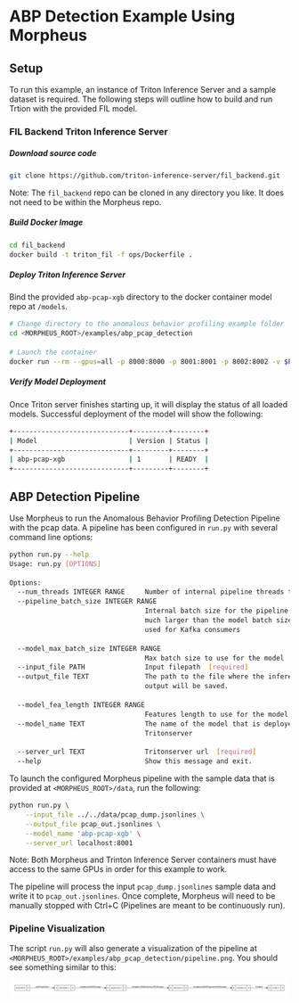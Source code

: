 <!--
SPDX-FileCopyrightText: Copyright (c) 2021, NVIDIA CORPORATION & AFFILIATES. All rights reserved.
SPDX-License-Identifier: Apache-2.0

Licensed under the Apache License, Version 2.0 (the "License");
you may not use this file except in compliance with the License.
You may obtain a copy of the License at

http://www.apache.org/licenses/LICENSE-2.0

Unless required by applicable law or agreed to in writing, software
distributed under the License is distributed on an "AS IS" BASIS,
WITHOUT WARRANTIES OR CONDITIONS OF ANY KIND, either express or implied.
See the License for the specific language governing permissions and
limitations under the License.
-->

# ABP Detection Example Using Morpheus


## Setup
To run this example, an instance of Triton Inference Server and a sample dataset is required. The following steps will outline how to build and run Trtion with the provided FIL model.

### FIL Backend Triton Inference Server

##### Download source code
```bash
git clone https://github.com/triton-inference-server/fil_backend.git
```
Note: The `fil_backend` repo can be cloned in any directory you like. It does not need to be within the Morpheus repo.
##### Build Docker Image

```bash
cd fil_backend
docker build -t triton_fil -f ops/Dockerfile .
```

##### Deploy Triton Inference Server

Bind the provided `abp-pcap-xgb` directory to the docker container model repo at `/models`.

```bash
# Change directory to the anomalous behavior profiling example folder
cd <MORPHEUS_ROOT>/examples/abp_pcap_detection

# Launch the container
docker run --rm --gpus=all -p 8000:8000 -p 8001:8001 -p 8002:8002 -v $PWD/abp-pcap-xgb:/models/abp-pcap-xgb --name tritonserver triton_fil tritonserver --model-repository=/models --exit-on-error=false --model-control-mode=poll --repository-poll-secs=30
```

##### Verify Model Deployment
Once Triton server finishes starting up, it will display the status of all loaded models. Successful deployment of the model will show the following:

```bash
+-----------------------------+---------+--------+
| Model                       | Version | Status |
+-----------------------------+---------+--------+
| abp-pcap-xgb                | 1       | READY  |
+-----------------------------+---------+--------+
```

## ABP Detection Pipeline
Use Morpheus to run the Anomalous Behavior Profiling Detection Pipeline with the pcap data. A pipeline has been configured in `run.py` with several command line options:

```bash
python run.py --help
Usage: run.py [OPTIONS]

Options:
  --num_threads INTEGER RANGE     Number of internal pipeline threads to use
  --pipeline_batch_size INTEGER RANGE
                                  Internal batch size for the pipeline. Can be
                                  much larger than the model batch size. Also
                                  used for Kafka consumers

  --model_max_batch_size INTEGER RANGE
                                  Max batch size to use for the model
  --input_file PATH               Input filepath  [required]
  --output_file TEXT              The path to the file where the inference
                                  output will be saved.

  --model_fea_length INTEGER RANGE
                                  Features length to use for the model
  --model_name TEXT               The name of the model that is deployed on
                                  Tritonserver

  --server_url TEXT               Tritonserver url  [required]
  --help                          Show this message and exit.
```

To launch the configured Morpheus pipeline with the sample data that is provided at `<MORPHEUS_ROOT>/data`, run the following:

```bash
python run.py \
	--input_file ../../data/pcap_dump.jsonlines \
	--output_file pcap_out.jsonlines \
	--model_name 'abp-pcap-xgb' \
	--server_url localhost:8001
```
Note: Both Morpheus and Trinton Inference Server containers must have access to the same GPUs in order for this example to work.

The pipeline will process the input `pcap_dump.jsonlines` sample data and write it to `pcap_out.jsonlines`. Once complete, Morpheus will need to be manually stopped with Ctrl+C (Pipelines are meant to be continuously run).

### Pipeline Visualization

The script `run.py` will also generate a visualization of the pipeline at `<MORPHEUS_ROOT>/examples/abp_pcap_detection/pipeline.png`. You should see something similar to this:

![ABP Detection Pipeline](img/abp_pcap_detection.png)
